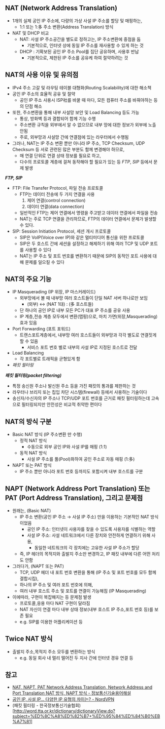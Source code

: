 ## NAT (Network Address Translation)
- 1개의 실제 공인 IP 주소에, 다량의 가상 사설 IP 주소를 할당 및 매핑하는,
  - 1:1 또는 1:多 주소 변환(Address Translation) 방식
- NAT 및 DHCP 비교
  - NAT: 사설 IP 주소공간을 별도로 정하고는, IP 주소변환에 중점을 둠
    - 기본적으로, 인터넷 상에 동일 IP 주소를 재사용할 수 있게 하는 것
  - DHCP : 기확보된 공인 IP 주소 Pool를 집단 공유하며, 사용후 반납
    - 기본적으로, 제한된 IP 주소를 공유케 하여 절약하려는 것

## NAT의 사용 이유 및 유의점
- IPv4 주소 고갈 및 라우팅 테이블 대형화(Routing Scalability)에 대한 해소책
- 공인 IP 주소의 효율적 공유 및 절약
  - 공인 IP 주소 사용시 ISP社를 바꿀 때 마다, 모든 컴퓨터 주소를 바꿔야하는 등의 단점 해소
- 또한, 주소변환을 통해 내부 사설망 보안 및 Load Balancing 등도 가능
  - 통상, 방화벽 등과 결합되어 함께 기능 수행
  - 주소변환 규칙을 외부에서 알 수 없으므로 내부 망에 대한 정보가 외부에 노출 안됨
  - 주로, 외부망과 사설망 간에 연결점에 있는 라우터에서 수행됨
- 그러나, NAT는 IP 주소 변환 뿐만 아니라 IP 주소, TCP Checksum, UDP Checksum 등 서로 관련된 많은 부분도 함께 변경해야 하므로,
  - 매 연결 단위로 연결 상태 정보를 필요로 하고, 
  - 다수의 프로토콜 계층에 걸쳐 동작해야 할 필요가 있는 등 *FTP*, *SIP* 등에서 문제 발생

***FTP, SIP***
- FTP: File Transfer Protocol, 파일 전송 프로토콜
  - FTP는 데이터 전송에 두 가지 연결을 사용
    1. 제어 연결(control connection)
    1. 데이터 연결(data connection)
  - 일반적인 FTP는 제어 연결에서 명령을 주고받고 데이터 연결에서 파일을 전송
  - NAT는 주로 TCP 연결을 관리하므로, FTP의 데이터 연결에서 문제가 발생할 수 있다.
- SIP: Session Initiation Protocol, 세션 개시 프로토콜
  - SIP은 VoIP(Voice over IP)와 같은 멀티미디어 통신을 위한 프로토콜
  - SIP은 두 호스트 간에 세션을 설정하고 해제하기 위해 여러 TCP 및 UDP 포트를 사용할 수 있다
  - NAT는 IP 주소 및 포트 번호를 변환하기 때문에 SIP의 동적인 포트 사용에 대해 문제를 일으킬 수 있다

## NAT의 주요 기능
- IP Masquerading (IP 위장, IP 마스커레이드)
  - 외부망에서 볼 때 내부망 여러 호스트들이 단일 NAT 서버 하나로만 보임
    - (외부) ↔ (NAT 1대) : (多 호스트들)
  - 단 하나의 공인 IP로 내부 모든 PC가 대표 IP 주소를 공유 사용
  - IP 계층,전송 계층 모두에서 변환(맵핑)으로, 마치 가면(위장,Masquerading) 효과 있음
- Port Forwarding (포트 포워드)
  - 트랜스포트계층에서, 내부망 여러 호스트들이 외부망과 각각 별도로 연결짓게 할 수 있음
    - 서비스 포트 번호 별로 내부의 사설 IP로 지정된 호스트로 전달
- Load Balancing
  - 각 포트별로 트래픽을 균형있게 함
- *패킷 필터링*

***패킷 필터링(packet filtering)***
- 특정 송신원 주소나 발신원 주소 등을 가진 패킷의 통과를 제한하는 것
- 라우터나 브리지 또는 칩입 차단 시스템(firewall) 등에서 사용하는 기술이다
- 송신자/수신자의 IP 주소나 TCP/UDP 포트 번호를 근거로 패킷 필터링하는데 고속으로 필터링되지만 안전성은 비교적 취약한 편이다

## NAT의 방식 구분
- Basic NAT 방식 (IP 주소변환 만 수행)
  - 정적 NAT 방식
    - 수동으로 외부 공인 IP와 사설 IP를 매핑 (1:1)
  - 동적 NAT 방식
    - 사설 IP 주소를 풀(Pool)화하여 공인 주소로 자동 매핑 (1:多)
- NAPT 또는 PAT 방식
  - IP 주소 뿐만 아니라 포트 번호 등까지도 포함시켜 내부 호스트를 구분

## NAPT (Network Address Port Translation) 또는 PAT (Port Address Translation), 그리고 문제점
- 원래는, (Basic NAT)
  - IP 주소 변환(공인 IP 주소 → 사설 IP 주소) 만을 이용하는 기본적인 NAT 방식 이었음
    - 공인 IP 주소: 인터넷이 사용자를 찾을 수 있도록 사용자를 식별하는 역할
    - 사설 IP 주소: 사설 네트워크에서 다른 장치와 안전하게 연결하기 위해 사용, 
      - 동일한 네트워크의 각 장치에는 고유한 사설 IP 주소가 할당
  - 즉, IP 헤더의 목적지와 출발지 주소만 변경하고, IP 패킷 내부에 다른 어떤 처리도 안함
- 그러다가, (NAPT 또는 PAT)
  - TCP, UDP 헤더 내 포트 번호 변환을 통해 (IP 주소 및 포트 번호를 모두 함께 결합시킴),
  - 하나의 IP 주소 및 여러 포트 번호에 의해, 
  - 여러 내부 호스트 주소 및 포트를 연결이 가능해짐 (IP Masquerading)
- 이에따라, 구현이 복잡해지는 등 문제점 발생
  - 프로토콜,응용 마다 NAT 구현이 달라짐
  - NAT 자신이 연결 마다 내부 상태 정보(내부 호스트 IP 주소,포트 번호 등)를 보존 필요 
  - e.g. SIP를 이용한 어플리케이션 등

## Twice NAT 방식
- 출발지 주소,목적지 주소 모두를 변환하는 방식
  - e.g. 동일 회사 내 멀리 떨어진 두 지사 간에 인터넷 경유 연결 등

## 참고
- [NAT, NAPT, PAT   Network Address Translation, Network Address and Port Translation   NAT 방식, NAPT 방식 - 정보통신기술용어해설](http://www.ktword.co.kr/test/view/view.php?nav=2&no=1676&sh=Network+Address+Translation)
- [공인 IP, 사설 IP… 다양한 IP 유형의 차이는? - NordVPN](https://nordvpn.com/ko/blog/public-ip-and-private-ip/)
- (패킷 필터링 - 한국정보통신기술협회)[http://word.tta.or.kr/dictionary/dictionaryView.do?subject=%ED%8C%A8%ED%82%B7+%ED%95%84%ED%84%B0%EB%A7%81]